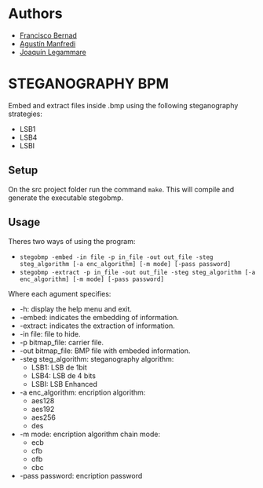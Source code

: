 # Authors
- [Francisco Bernad](https://github.com/FrBernad)
- [Agustín Manfredi](https://github.com/imanfredi)
- [Joaquín Legammare](https://github.com/JoacoLega)

# STEGANOGRAPHY BPM
Embed and extract files inside .bmp using the following steganography strategies:
- LSB1
- LSB4
- LSBI

## Setup

On the src project folder run the command `make`. This will compile and generate the executable stegobmp.

## Usage
Theres two ways of using the program:
* ```stegobmp -embed -in file -p in_file -out out_file -steg steg_algorithm [-a enc_algorithm] [-m mode] [-pass password]```
* ```stegobmp -extract -p in_file -out out_file -steg steg_algorithm [-a enc_algorithm] [-m mode] [-pass password]```

Where each agument specifies:
* -h:                      display the help menu and exit.
* -embed:                  indicates the embedding of information.
* -extract:                indicates the extraction of information.
* -in file:                file to hide.
* -p bitmap_file:          carrier file.
* -out bitmap_file:        BMP file with embeded information.
* -steg steg_algorithm:    steganography algorithm:
  * LSB1: LSB de 1bit
  * LSB4: LSB de 4 bits
  * LSBI: LSB Enhanced
* -a enc_algorithm:        encription algorithm:
  * aes128
  * aes192
  * aes256
  * des
* -m mode:                 encription algorithm chain mode:
  * ecb
  * cfb
  * ofb
  * cbc
* -pass password:          encription password


